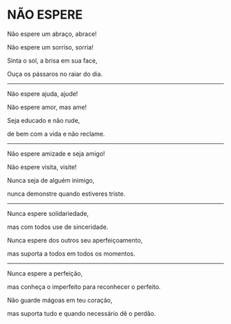 # NÃO ESPERE

Não espere um abraço, abrace!

Não espere um sorriso, sorria!

Sinta o sol, a brisa em sua face,

Ouça os pássaros no raiar do dia.

---

Não espere ajuda, ajude!

Não espere amor, mas ame!

Seja educado e não rude,

de bem com a vida e não reclame.

---

Não espere amizade e seja amigo!

Não espere visita, visite!

Nunca seja de alguém inimigo,

nunca demonstre quando estiveres triste.

---

Nunca espere solidariedade,

mas com todos use de sinceridade.

Nunca espere dos outros seu aperfeiçoamento,

mas suporta a todos em todos os momentos.

---

Nunca espere a perfeição,

mas conheça o imperfeito para reconhecer o perfeito.

Não guarde mágoas em teu coração,

mas suporta tudo e quando necessário dê o perdão.
